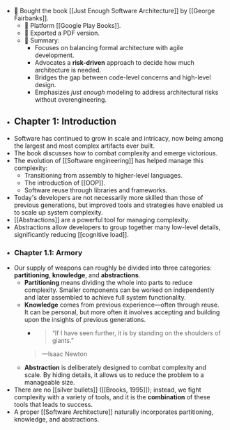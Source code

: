 - 📘 Bought the book [[Just Enough Software Architecture]] by [[George Fairbanks]].
  - 📍 Platform [[Google Play Books]].
  - 📄 Exported a PDF version.
  - 🧠 Summary:
    - Focuses on balancing formal architecture with agile development.
    - Advocates a **risk-driven** approach to decide how much architecture is needed.
    - Bridges the gap between code-level concerns and high-level design.
    - Emphasizes *just enough* modeling to address architectural risks without overengineering.
 - ## Chapter 1: Introduction
  - Software has continued to grow in scale and intricacy, now being among the largest and most complex artifacts ever built.
  - The book discusses how to combat complexity and emerge victorious.
  - The evolution of [[Software engineering]] has helped manage this complexity:
    - Transitioning from assembly to higher-level languages.
    - The introduction of [[OOP]].
    - Software reuse through libraries and frameworks.
  - Today's developers are not necessarily more skilled than those of previous generations, but improved tools and strategies have enabled us to scale up system complexity.
  - [[Abstractions]] are a powerful tool for managing complexity.
  - Abstractions allow developers to group together many low-level details, significantly reducing [[cognitive load]].
  - ### Chapter 1.1: Armory
  - Our supply of weapons can roughly be divided into three categories: **partitioning**, **knowledge**, and **abstractions**.
    - **Partitioning** means dividing the whole into parts to reduce complexity. Smaller components can be worked on independently and later assembled to achieve full system functionality.
    - **Knowledge** comes from previous experience—often through reuse. It can be personal, but more often it involves accepting and building upon the insights of previous generations.
      - > “If I have seen further, it is by standing on the shoulders of giants.”  
      > —Isaac Newton
    - **Abstraction** is deliberately designed to combat complexity and scale. By hiding details, it allows us to reduce the problem to a manageable size.
  - There are no [[silver bullets]] ([[Brooks, 1995]]); instead, we fight complexity with a variety of tools, and it is the **combination** of these tools that leads to success.
  - A proper [[Software Architecture]] naturally incorporates partitioning, knowledge, and abstractions.
